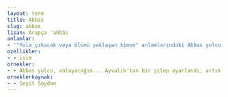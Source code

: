 ```yaml
---
layout: term
title: Abbas
slug: abbas
lisan: Arapça ʿabbās
anlamlar:
- '"Yola çıkacak veya ölümü yaklaşan kimse" anlamlarındaki Abbas yolcu deyiminde geçen bir söz'
ozellikler:
- - isim
ornekler:
- - Abbas yolcu, anlayacağın... Ayvalık'tan bir şilep ayarlandı, artık kaderimde ne varsa, ölür müyüm, kalır mıyım, hakkını helal et.
orneklerkaynak:
- - Seyit Soydan
---
```

